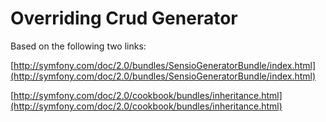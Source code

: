 # Overriding Crud Generator

Based on the following two links:

[http://symfony.com/doc/2.0/bundles/SensioGeneratorBundle/index.html](http://symfony.com/doc/2.0/bundles/SensioGeneratorBundle/index.html)

[http://symfony.com/doc/2.0/cookbook/bundles/inheritance.html](http://symfony.com/doc/2.0/cookbook/bundles/inheritance.html)
